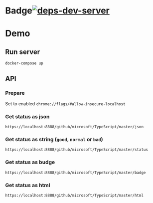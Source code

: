 Badge[![deps-dev-server](https://localhost:8888/github/YaroslavGaponov/badge/main/badge)](https://localhost:8888/github/YaroslavGaponov/badge/main/html)
============

# Demo

## Run server

```
docker-compose up
```

## API

### Prepare

Set to enabled `chrome://flags/#allow-insecure-localhost`

### Get status as json
```
https://localhost:8888/github/microsoft/TypeScript/master/json
```

### Get status as string (`good`, `normal` or `bad`)
```
https://localhost:8888/github/microsoft/TypeScript/master/status
```


### Get status as budge

```
https://localhost:8888/github/microsoft/TypeScript/master/badge
```

### Get status as html

```
https://localhost:8888/github/microsoft/TypeScript/master/html
```